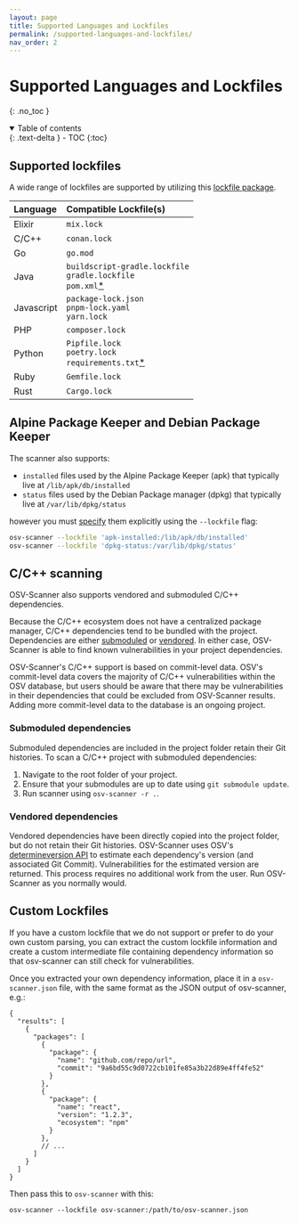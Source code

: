 ```yaml
---
layout: page
title: Supported Languages and Lockfiles
permalink: /supported-languages-and-lockfiles/
nav_order: 2
---
```


# Supported Languages and Lockfiles

{: .no_toc }

<details open markdown="block">
  <summary>
    Table of contents
  </summary>
  {: .text-delta }
- TOC
{:toc}
</details>

## Supported lockfiles

A wide range of lockfiles are supported by utilizing this [lockfile package](https://github.com/google/osv-scanner/tree/main/pkg/lockfile).

|  Language  | Compatible Lockfile(s) |
|:-----------|:------------------|
| Elixir | `mix.lock` |
| C/C++ | `conan.lock`|
| Go | `go.mod` |
| Java | `buildscript-gradle.lockfile`<br>`gradle.lockfile`<br>`pom.xml`[\*](https://github.com/google/osv-scanner/issues/35) |
| Javascript | `package-lock.json`<br>`pnpm-lock.yaml`<br>`yarn.lock`|
| PHP        | `composer.lock`|
| Python     | `Pipfile.lock`<br>`poetry.lock`<br>`requirements.txt`[\*](https://github.com/google/osv-scanner/issues/34) |
| Ruby       | `Gemfile.lock`|
| Rust       | `Cargo.lock`|

## Alpine Package Keeper and Debian Package Keeper

The scanner also supports:
- `installed` files used by the Alpine Package Keeper (apk) that typically live at `/lib/apk/db/installed`
- `status` files used by the Debian Package manager (dpkg) that typically live at `/var/lib/dpkg/status`

however you must [specify](./usage.md/#specify-lockfiles) them explicitly using the `--lockfile` flag:

```bash
osv-scanner --lockfile 'apk-installed:/lib/apk/db/installed'
osv-scanner --lockfile 'dpkg-status:/var/lib/dpkg/status'
```

## C/C++ scanning

OSV-Scanner also supports vendored and submoduled C/C++ dependencies. 

Because the C/C++ ecosystem does not have a centralized package manager, C/C++ dependencies tend to be bundled with the project. Dependencies are either [submoduled](#submoduled-dependencies) or [vendored](#vendored-dependencies). In either case, OSV-Scanner is able to find known vulnerabilities in your project dependencies. 

OSV-Scanner's C/C++ support is based on commit-level data. OSV's commit-level data covers the majority of C/C++ vulnerabilities within the OSV database, but users should be aware that there may be vulnerabilities in their dependencies that could be excluded from OSV-Scanner results. Adding more commit-level data to the database is an ongoing project. 

### Submoduled dependencies

Submoduled dependencies are included in the project folder retain their Git histories. To scan a C/C++ project with submoduled dependencies:

1. Navigate to the root folder of your project. 
2. Ensure that your submodules are up to date using `git submodule update`. 
3. Run scanner using `osv-scanner -r .`. 

### Vendored dependencies

Vendored dependencies have been directly copied into the project folder, but do not retain their Git histories. OSV-Scanner uses OSV's [determineversion API](https://google.github.io/osv.dev/post-v1-determineversion/) to estimate each dependency's version (and associated Git Commit). Vulnerabilities for the estimated version are returned. This process requires no additional work from the user. Run OSV-Scanner as you normally would. 

## Custom Lockfiles

If you have a custom lockfile that we do not support or prefer to do your own custom parsing, you can extract the custom lockfile information and create a custom intermediate file containing dependency information so that osv-scanner can still check for vulnerabilities.

Once you extracted your own dependency information, place it in a `osv-scanner.json` file, with the same format as the JSON output of osv-scanner, e.g.:

```
{
  "results": [
    {
      "packages": [
        {
          "package": {
            "name": "github.com/repo/url",
            "commit": "9a6bd55c9d0722cb101fe85a3b22d89e4ff4fe52"
          }
        },
        {
          "package": {
            "name": "react",
            "version": "1.2.3",
            "ecosystem": "npm"
          }
        },
        // ...
      ]
    }
  ]
}
```

Then pass this to `osv-scanner` with this:
```
osv-scanner --lockfile osv-scanner:/path/to/osv-scanner.json
```